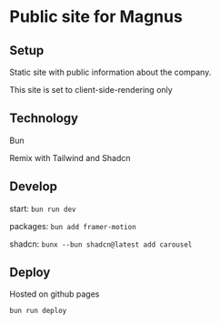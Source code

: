 # Public site for Magnus

## Setup
Static site with public information about the company.

This site is set to client-side-rendering only

## Technology
Bun

Remix with Tailwind and Shadcn

## Develop
start: 
`bun run dev`

packages: 
`bun add framer-motion`

shadcn: 
`bunx --bun shadcn@latest add carousel`

## Deploy
Hosted on github pages

`bun run deploy`